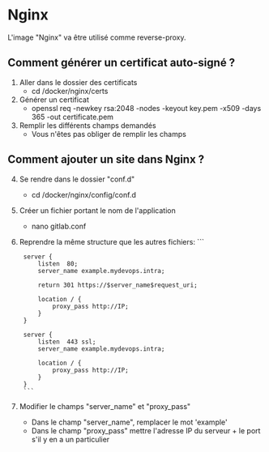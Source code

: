 # Nginx

L'image "Nginx" va être utilisé comme reverse-proxy.

## Comment générer un certificat auto-signé ?
1. Aller dans le dossier des certificats
    - cd /docker/nginx/certs
2. Générer un certificat
    - openssl req -newkey rsa:2048 -nodes -keyout key.pem -x509 -days 365 -out certificate.pem
3. Remplir les différents champs demandés
    - Vous n'êtes pas obliger de remplir les champs

## Comment ajouter un site dans Nginx ?
4. Se rendre dans le dossier "conf.d"
    - cd /docker/nginx/config/conf.d
5. Créer un fichier portant le nom de l'application
    - nano gitlab.conf
6. Reprendre la même structure que les autres fichiers: 
        ```

        server {
            listen	80;
            server_name	example.mydevops.intra;

            return 301 https://$server_name$request_uri;

            location / {
                proxy_pass http://IP;
            }
        }

        server {
            listen	443 ssl;
            server_name	example.mydevops.intra;

            location / {
                proxy_pass http://IP;
            }
        }
        ```
7. Modifier le champs "server_name" et "proxy_pass"
    - Dans le champ "server_name", remplacer le mot 'example'
    - Dans le champ "proxy_pass" mettre l'adresse IP du serveur + le port s'il y en a un particulier